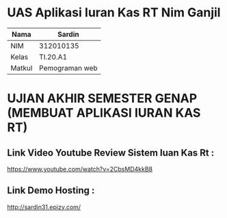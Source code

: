 # UAS Aplikasi Iuran Kas RT Nim Ganjil

| Nama   | Sardin         |
| ------ | -------------- |
| NIM    | 312010135      |
| Kelas  | TI.20.A1       |
| Matkul | Pemograman web |

# UJIAN AKHIR SEMESTER GENAP (MEMBUAT APLIKASI IURAN KAS RT)

## Link Video Youtube Review Sistem Iuan Kas Rt :

https://www.youtube.com/watch?v=2CbsMD4kkB8

## Link Demo Hosting :

http://sardin31.epizy.com/
